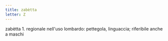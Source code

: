 ```yaml
---
title: zabètta
letter: Z
---
```

zabètta 1. regionale nell'uso lombardo: pettegola, linguaccia; riferibile anche a maschi